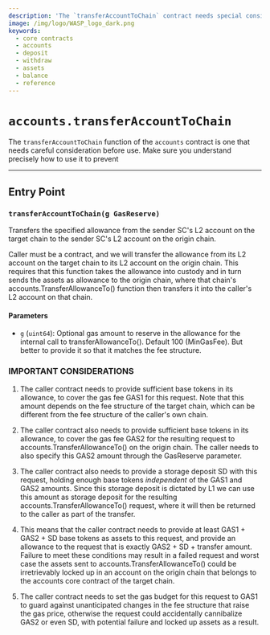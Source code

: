 ```yaml
---
description: 'The `transferAccountToChain` contract needs special consideration.'
image: /img/logo/WASP_logo_dark.png
keywords:
  - core contracts
  - accounts
  - deposit
  - withdraw
  - assets
  - balance
  - reference
---
```


# `accounts.transferAccountToChain`

The `transferAccountToChain` function of the `accounts` contract is one that needs
careful consideration before use. Make sure you understand precisely how to use it to
prevent

---

## Entry Point

### `transferAccountToChain(g GasReserve)`

Transfers the specified allowance from the sender SC's L2 account on
the target chain to the sender SC's L2 account on the origin chain.

Caller must be a contract, and we will transfer the allowance from its L2 account
on the target chain to its L2 account on the origin chain. This requires that
this function takes the allowance into custody and in turn sends the assets as
allowance to the origin chain, where that chain's accounts.TransferAllowanceTo()
function then transfers it into the caller's L2 account on that chain.

#### Parameters

- `g` (`uint64`): Optional gas amount to reserve in the allowance for
  the internal call to transferAllowanceTo(). Default 100 (MinGasFee).
  But better to provide it so that it matches the fee structure.

### IMPORTANT CONSIDERATIONS

1. The caller contract needs to provide sufficient base tokens in its
   allowance, to cover the gas fee GAS1 for this request.
   Note that this amount depends on the fee structure of the target chain,
   which can be different from the fee structure of the caller's own chain.

2. The caller contract also needs to provide sufficient base tokens in
   its allowance, to cover the gas fee GAS2 for the resulting request to
   accounts.TransferAllowanceTo() on the origin chain. The caller needs to
   also specify this GAS2 amount through the GasReserve parameter.

3. The caller contract also needs to provide a storage deposit SD with
   this request, holding enough base tokens _independent_ of the GAS1 and
   GAS2 amounts.
   Since this storage deposit is dictated by L1 we can use this amount as
   storage deposit for the resulting accounts.TransferAllowanceTo() request,
   where it will then be returned to the caller as part of the transfer.

4. This means that the caller contract needs to provide at least
   GAS1 + GAS2 + SD base tokens as assets to this request, and provide an
   allowance to the request that is exactly GAS2 + SD + transfer amount.
   Failure to meet these conditions may result in a failed request and
   worst case the assets sent to accounts.TransferAllowanceTo() could be
   irretrievably locked up in an account on the origin chain that belongs
   to the accounts core contract of the target chain.

5. The caller contract needs to set the gas budget for this request to
   GAS1 to guard against unanticipated changes in the fee structure that
   raise the gas price, otherwise the request could accidentally cannibalize
   GAS2 or even SD, with potential failure and locked up assets as a result.
